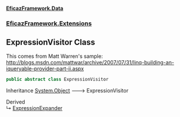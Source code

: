 #### [EficazFramework.Data](EficazFrameworkData.md 'EficazFramework Data')
### [EficazFramework.Extensions](EficazFrameworkData.md#EficazFramework_Extensions 'EficazFramework.Extensions')
## ExpressionVisitor Class
This comes from Matt Warren's sample:  
http://blogs.msdn.com/mattwar/archive/2007/07/31/linq-building-an-iqueryable-provider-part-ii.aspx  
```csharp
public abstract class ExpressionVisitor
```

Inheritance [System.Object](https://docs.microsoft.com/en-us/dotnet/api/System.Object 'System.Object') &#129106; ExpressionVisitor  

Derived  
&#8627; [ExpressionExpander](ExpressionExpander.md 'EficazFramework.Extensions.ExpressionExpander')  
